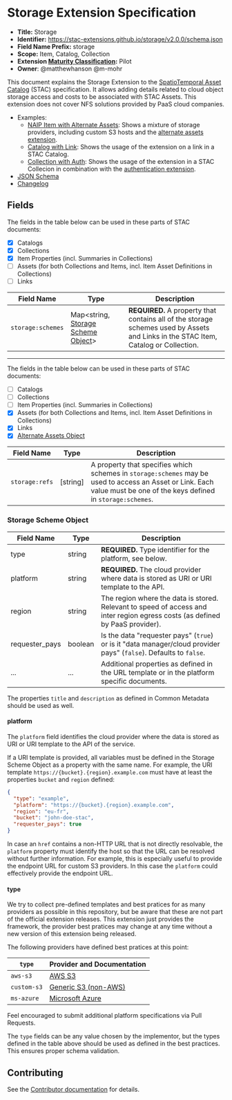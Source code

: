 # Storage Extension Specification

- **Title:** Storage
- **Identifier:** <https://stac-extensions.github.io/storage/v2.0.0/schema.json>
- **Field Name Prefix:** storage
- **Scope:** Item, Catalog, Collection
- **Extension [Maturity Classification](https://github.com/radiantearth/stac-spec/tree/master/extensions/README.md#extension-maturity):** Pilot
- **Owner**: @matthewhanson @m-mohr

This document explains the Storage Extension to the [SpatioTemporal Asset Catalog](https://github.com/radiantearth/stac-spec) (STAC) specification.
It allows adding details related to cloud object storage access and costs to be associated with STAC Assets.
This extension does not cover NFS solutions provided by PaaS cloud companies.

- Examples:
  - [NAIP Item with Alternate Assets](examples/item-naip.json): Shows a mixture of storage providers, including custom S3 hosts
    and the [alternate assets extension](https://github.com/stac-extensions/alternate-assets).
  - [Catalog with Link](examples/catalog-link.json): Shows the usage of the extension on a link in a STAC Catalog.
  - [Collection with Auth](examples/catalog-link.json): Shows the usage of the extension in a STAC Collecion in combination with the
    [authentication extension](https://github.com/stac-extensions/authentication).
- [JSON Schema](json-schema/schema.json)
- [Changelog](./CHANGELOG.md)

## Fields

The fields in the table below can be used in these parts of STAC documents:

- [x] Catalogs
- [x] Collections
- [x] Item Properties (incl. Summaries in Collections)
- [ ] Assets (for both Collections and Items, incl. Item Asset Definitions in Collections)
- [ ] Links

| Field Name        | Type                                                         | Description |
| ----------------- | ------------------------------------------------------------ | ----------- |
| `storage:schemes` | Map<string, [Storage Scheme Object](#storage-scheme-object)> | **REQUIRED.** A property that contains all of the storage schemes used by Assets and Links in the STAC Item, Catalog or Collection. |

---

The fields in the table below can be used in these parts of STAC documents:

- [ ] Catalogs
- [ ] Collections
- [ ] Item Properties (incl. Summaries in Collections)
- [x] Assets (for both Collections and Items, incl. Item Asset Definitions in Collections)
- [x] Links
- [x] [Alternate Assets Object](https://github.com/stac-extensions/alternate-assets?tab=readme-ov-file#alternate-asset-object)

| Field Name     | Type       | Description |
| -------------- | ---------- | ----------- |
| `storage:refs` | \[string\] | A property that specifies which schemes in `storage:schemes` may be used to access an Asset or Link. Each value must be one of the keys defined in `storage:schemes`. |

### Storage Scheme Object

| Field Name     | Type    | Description |
| -------------- | ------- | ----------- |
| type           | string  | **REQUIRED.** Type identifier for the platform, see below. |
| platform       | string  | **REQUIRED.** The cloud provider where data is stored as URI or URI template to the API. |
| region         | string  | The region where the data is stored. Relevant to speed of access and inter region egress costs (as defined by PaaS provider). |
| requester_pays | boolean | Is the data "requester pays" (`true`) or is it "data manager/cloud provider pays" (`false`). Defaults to `false`. |
| ...            | ...     | Additional properties as defined in the URL template or in the platform specific documents. |

The properties `title` and `description` as defined in Common Metadata should be used as well.

#### platform

The `platform` field identifies the cloud provider where the data is stored as URI or URI template to the API of the service.

If a URI template is provided, all variables must be defined in the Storage Scheme Object as a property with the same name.
For example, the URI template `https://{bucket}.{region}.example.com` must have at least the properties
`bucket` and `region` defined:

```json
{
  "type": "example",
  "platform": "https://{bucket}.{region}.example.com",
  "region": "eu-fr",
  "bucket": "john-doe-stac",
  "requester_pays": true
}
```

In case an `href` contains a non-HTTP URL that is not directly resolvable,
the `platform` property must identify the host so that the URL can be resolved without further information.
For example, this is especially useful to provide the endpoint URL for custom S3 providers.
In this case the `platform` could effectively provide the endpoint URL.

#### type

We try to collect pre-defined templates and best pratices for as many providers as possible
in this repository, but be aware that these are not part of the official extension releases.
This extension just provides the framework, the provider best pratices
may change at any time without a new version of this extension being released.

The following providers have defined best pratices at this point:

| `type`      | Provider and Documentation |
| ----------- | -------------------------- |
| `aws-s3`    | [AWS S3](platforms/aws-s3.md) |
| `custom-s3` | [Generic S3 (non-AWS)](platforms/custom-s3.md) |
| `ms-azure`  | [Microsoft Azure](platforms/ms-azure.md) |

Feel encouraged to submit additional platform specifications via Pull Requests.

The `type` fields can be any value chosen by the implementor,
but the types defined in the table above should be used as defined in the best practices.
This ensures proper schema validation.

## Contributing

See the [Contributor documentation](CONTRIBUTING.md) for details.
